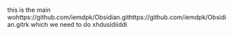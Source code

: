 this is the main wohttps://github.com/iemdpk/Obsidian.githttps://github.com/iemdpk/Obsidian.gitrk which we need to do xhdusidiiddi